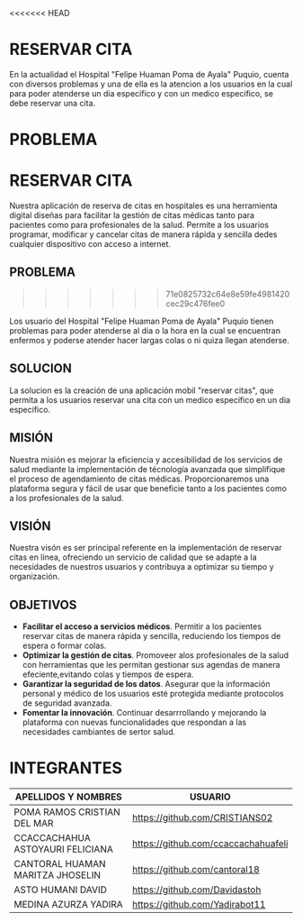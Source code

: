 <<<<<<< HEAD
# RESERVAR CITA

En la actualidad el Hospital "Felipe Huaman Poma de Ayala" Puquio, cuenta con diversos problemas y una de ella es la atencion a los usuarios en la cual para poder atenderse un dia especifico y con un medico especifico, se debe reservar una cita.

PROBLEMA
=======
# RESERVAR CITA 
Nuestra aplicación  de reserva de citas en hospitales es una herramienta digital diseñas para facilitar la gestión de citas médicas tanto para pacientes como para profesionales de la salud. Permite a los usuarios programar, modificar y cancelar citas de manera rápida y sencilla dedes cualquier dispositivo con acceso a internet. 
## PROBLEMA
>>>>>>> 71e0825732c64e8e59fe4981420cec29c476fee0

Los usuario del Hospital "Felipe Huaman Poma de Ayala" Puquio tienen problemas para poder atenderse al dia o la hora en la cual se encuentran enfermos y poderse atender hacer largas colas o ni quiza llegan atenderse.

## SOLUCION

La solucion es la creación de una aplicación mobil "reservar citas", que permita a los usuarios reservar una cita con un medico especifico en un dia especifico.

## MISIÓN
Nuestra misión es mejorar la eficiencia y accesibilidad de los servicios de salud mediante la implementación de técnología avanzada que simplifique el proceso de agendamiento de citas médicas. Proporcionaremos una plataforma segura y fácil de usar que beneficie tanto a los pacientes como a los profesionales de la salud. 
## VISIÓN
Nuestra visón es ser principal referente en la implementación de reservar citas en línea, ofreciendo un servicio de calidad que se adapte a la necesidades de nuestros usuarios y contribuya a optimizar su tiempo y organización.

## OBJETIVOS
* **Facilitar el acceso a servicios médicos**.
Permitir a los pacientes reservar citas de manera rápida y sencilla, reduciendo los tiempos de espera o formar colas.
* **Optimizar la gestión de citas**.
Promoveer alos profesionales de la salud con herramientas que les permitan gestionar sus agendas de manera efeciente,evitando colas y tiempos de espera.
* **Garantizar la seguridad de los datos**.
Asegurar que la información personal y médico de los usuarios esté protegida mediante protocolos de seguridad avanzada.
* **Fomentar la innovación**.
Continuar desarrrollando y mejorando la plataforma con nuevas funcionalidades que respondan a las necesidades cambiantes de sertor salud.




# INTEGRANTES
|  APELLIDOS   Y    NOMBRES       | USUARIO                            |
| --------------------------------| -----------------------------------|
| POMA RAMOS CRISTIAN  DEL MAR    | https://github.com/CRISTIANS02     |
| CCACCACHAHUA ASTOYAURI FELICIANA| https://github.com/ccaccachahuafeli|
| CANTORAL HUAMAN MARITZA JHOSELIN| https://github.com/cantoral18      |
| ASTO HUMANI DAVID               | https://github.com/Davidastoh      |
| MEDINA AZURZA YADIRA            |https://github.com/Yadirabot11      |